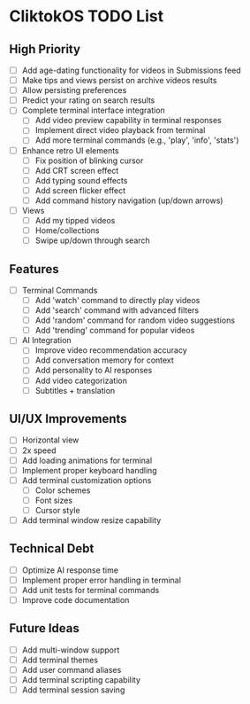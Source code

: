 # CliktokOS TODO List

## High Priority
- [ ] Add age-dating functionality for videos in Submissions feed
- [ ] Make tips and views persist on archive videos results
- [ ] Allow persisting preferences
- [ ] Predict your rating on search results
- [ ] Complete terminal interface integration
  - [ ] Add video preview capability in terminal responses
  - [ ] Implement direct video playback from terminal
  - [ ] Add more terminal commands (e.g., 'play', 'info', 'stats')
- [ ] Enhance retro UI elements
  - [ ] Fix position of blinking cursor
  - [ ] Add CRT screen effect
  - [ ] Add typing sound effects
  - [ ] Add screen flicker effect
  - [ ] Add command history navigation (up/down arrows)
- [ ] Views
  - [ ] Add my tipped videos
  - [ ] Home/collections
  - [ ] Swipe up/down through search
## Features
- [ ] Terminal Commands
  - [ ] Add 'watch' command to directly play videos
  - [ ] Add 'search' command with advanced filters
  - [ ] Add 'random' command for random video suggestions
  - [ ] Add 'trending' command for popular videos
- [ ] AI Integration
  - [ ] Improve video recommendation accuracy
  - [ ] Add conversation memory for context
  - [ ] Add personality to AI responses
  - [ ] Add video categorization
  - [ ] Subtitles + translation

## UI/UX Improvements
- [ ] Horizontal view
- [ ] 2x speed
- [ ] Add loading animations for terminal
- [ ] Implement proper keyboard handling
- [ ] Add terminal customization options
  - [ ] Color schemes
  - [ ] Font sizes
  - [ ] Cursor style
- [ ] Add terminal window resize capability

## Technical Debt
- [ ] Optimize AI response time
- [ ] Implement proper error handling in terminal
- [ ] Add unit tests for terminal commands
- [ ] Improve code documentation

## Future Ideas
- [ ] Add multi-window support
- [ ] Add terminal themes
- [ ] Add user command aliases
- [ ] Add terminal scripting capability
- [ ] Add terminal session saving 